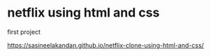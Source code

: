 # netflix using html and css
 first project

https://sasineelakandan.github.io/netflix-clone-using-html-and-css/